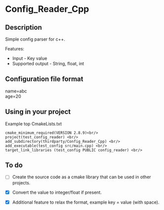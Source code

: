 # Config_Reader_Cpp

## Description

Simple config parser for c++. <br/>

Features:<br/>
* Input - Key value <br/>
* Supported output - String, float, int <br/>

## Configuration file format

name=abc<br/>
age=20<br/>

## Using in your project

Example top CmakeLists.txt <br/>

```
cmake_minimum_required(VERSION 2.8.9)<br/>
project(test_config_reader) <br/>
add_subdirectory(thirdparty/Config_Reader_Cpp) <br/>
add_executable(test_config src/main.cpp) <br/>
target_link_libraries (test_config PUBLIC config_reader) <br/>
```

## To do
- [ ] Create the source code as a cmake library that can be used in other projects.<br/>
- [x] Convert the value to integer/float if present.<br/>
- [x] Additional feature to relax the format, example key = value (with space).<br/>


